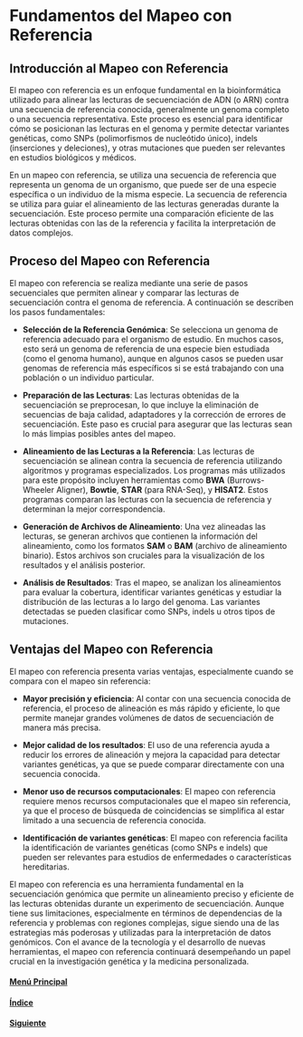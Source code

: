 # Fundamentos del Mapeo con Referencia

## Introducción al Mapeo con Referencia
El mapeo con referencia es un enfoque fundamental en la bioinformática utilizado para alinear las lecturas de secuenciación de ADN (o ARN) contra una secuencia de referencia conocida, generalmente un genoma completo o una secuencia representativa. Este proceso es esencial para identificar cómo se posicionan las lecturas en el genoma y permite detectar variantes genéticas, como SNPs (polimorfismos de nucleótido único), indels (inserciones y deleciones), y otras mutaciones que pueden ser relevantes en estudios biológicos y médicos.

En un mapeo con referencia, se utiliza una secuencia de referencia que representa un genoma de un organismo, que puede ser de una especie específica o un individuo de la misma especie. La secuencia de referencia se utiliza para guiar el alineamiento de las lecturas generadas durante la secuenciación. Este proceso permite una comparación eficiente de las lecturas obtenidas con las de la referencia y facilita la interpretación de datos complejos.

## Proceso del Mapeo con Referencia
El mapeo con referencia se realiza mediante una serie de pasos secuenciales que permiten alinear y comparar las lecturas de secuenciación contra el genoma de referencia. A continuación se describen los pasos fundamentales:

   - **Selección de la Referencia Genómica**: Se selecciona un genoma de referencia adecuado para el organismo de estudio. En muchos casos, esto será un genoma de referencia de una especie bien estudiada (como el genoma humano), aunque en algunos casos se pueden usar genomas de referencia más específicos si se está trabajando con una población o un individuo particular.
   
   - **Preparación de las Lecturas**: Las lecturas obtenidas de la secuenciación se preprocesan, lo que incluye la eliminación de secuencias de baja calidad, adaptadores y la corrección de errores de secuenciación. Este paso es crucial para asegurar que las lecturas sean lo más limpias posibles antes del mapeo.

   - **Alineamiento de las Lecturas a la Referencia**: Las lecturas de secuenciación se alinean contra la secuencia de referencia utilizando algoritmos y programas especializados. Los programas más utilizados para este propósito incluyen herramientas como **BWA** (Burrows-Wheeler Aligner), **Bowtie**, **STAR** (para RNA-Seq), y **HISAT2**. Estos programas comparan las lecturas con la secuencia de referencia y determinan la mejor correspondencia.
   
   - **Generación de Archivos de Alineamiento**: Una vez alineadas las lecturas, se generan archivos que contienen la información del alineamiento, como los formatos **SAM** o **BAM** (archivo de alineamiento binario). Estos archivos son cruciales para la visualización de los resultados y el análisis posterior.
   
   - **Análisis de Resultados**: Tras el mapeo, se analizan los alineamientos para evaluar la cobertura, identificar variantes genéticas y estudiar la distribución de las lecturas a lo largo del genoma. Las variantes detectadas se pueden clasificar como SNPs, indels u otros tipos de mutaciones.

## Ventajas del Mapeo con Referencia
El mapeo con referencia presenta varias ventajas, especialmente cuando se compara con el mapeo sin referencia:

   - **Mayor precisión y eficiencia**: Al contar con una secuencia conocida de referencia, el proceso de alineación es más rápido y eficiente, lo que permite manejar grandes volúmenes de datos de secuenciación de manera más precisa.
   
   - **Mejor calidad de los resultados**: El uso de una referencia ayuda a reducir los errores de alineación y mejora la capacidad para detectar variantes genéticas, ya que se puede comparar directamente con una secuencia conocida.
   
   - **Menor uso de recursos computacionales**: El mapeo con referencia requiere menos recursos computacionales que el mapeo sin referencia, ya que el proceso de búsqueda de coincidencias se simplifica al estar limitado a una secuencia de referencia conocida.

   - **Identificación de variantes genéticas**: El mapeo con referencia facilita la identificación de variantes genéticas (como SNPs e indels) que pueden ser relevantes para estudios de enfermedades o características hereditarias.

El mapeo con referencia es una herramienta fundamental en la secuenciación genómica que permite un alineamiento preciso y eficiente de las lecturas obtenidas durante un experimento de secuenciación. Aunque tiene sus limitaciones, especialmente en términos de dependencias de la referencia y problemas con regiones complejas, sigue siendo una de las estrategias más poderosas y utilizadas para la interpretación de datos genómicos. Con el avance de la tecnología y el desarrollo de nuevas herramientas, el mapeo con referencia continuará desempeñando un papel crucial en la investigación genética y la medicina personalizada.

#### [Menú Principal](../../index.md)
#### [Índice](./index.md)
#### [Siguiente](./03_procesamientodedatos.md)